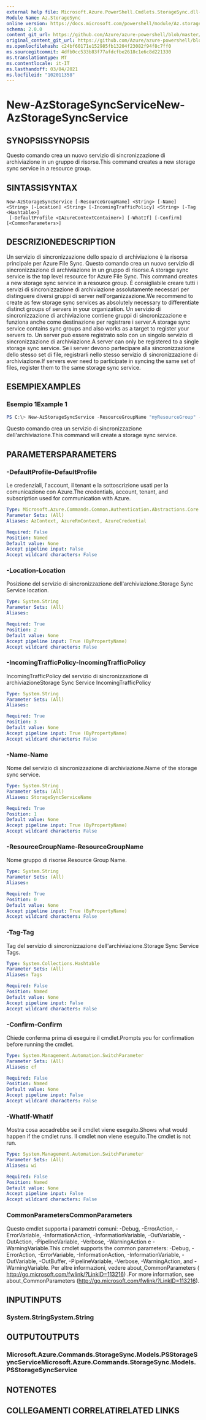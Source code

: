 ```yaml
---
external help file: Microsoft.Azure.PowerShell.Cmdlets.StorageSync.dll-Help.xml
Module Name: Az.StorageSync
online version: https://docs.microsoft.com/powershell/module/Az.storagesync/new-Azstoragesyncservice
schema: 2.0.0
content_git_url: https://github.com/Azure/azure-powershell/blob/master/src/StorageSync/StorageSync/help/New-AzStorageSyncService.md
original_content_git_url: https://github.com/Azure/azure-powershell/blob/master/src/StorageSync/StorageSync/help/New-AzStorageSyncService.md
ms.openlocfilehash: c24bf60171e152985fb13204f23082f94f8c7ff0
ms.sourcegitcommit: 4dfb0cc533b83f77afdcfbe2618c1e6c8d221330
ms.translationtype: MT
ms.contentlocale: it-IT
ms.lasthandoff: 03/04/2021
ms.locfileid: "102011358"
---
```

# <span data-ttu-id="2e40d-101">New-AzStorageSyncService</span><span class="sxs-lookup"><span data-stu-id="2e40d-101">New-AzStorageSyncService</span></span>

## <span data-ttu-id="2e40d-102">SYNOPSIS</span><span class="sxs-lookup"><span data-stu-id="2e40d-102">SYNOPSIS</span></span>
<span data-ttu-id="2e40d-103">Questo comando crea un nuovo servizio di sincronizzazione di archiviazione in un gruppo di risorse.</span><span class="sxs-lookup"><span data-stu-id="2e40d-103">This command creates a new storage sync service in a resource group.</span></span>

## <span data-ttu-id="2e40d-104">SINTASSI</span><span class="sxs-lookup"><span data-stu-id="2e40d-104">SYNTAX</span></span>

```
New-AzStorageSyncService [-ResourceGroupName] <String> [-Name] <String> [-Location] <String> [-IncomingTrafficPolicy] <String> [-Tag <Hashtable>]
 [-DefaultProfile <IAzureContextContainer>] [-WhatIf] [-Confirm] [<CommonParameters>]
```

## <span data-ttu-id="2e40d-105">DESCRIZIONE</span><span class="sxs-lookup"><span data-stu-id="2e40d-105">DESCRIPTION</span></span>
<span data-ttu-id="2e40d-106">Un servizio di sincronizzazione dello spazio di archiviazione è la risorsa principale per Azure File Sync. Questo comando crea un nuovo servizio di sincronizzazione di archiviazione in un gruppo di risorse.</span><span class="sxs-lookup"><span data-stu-id="2e40d-106">A storage sync service is the top level resource for Azure File Sync. This command creates a new storage sync service in a resource group.</span></span> <span data-ttu-id="2e40d-107">È consigliabile creare tutti i servizi di sincronizzazione di archiviazione assolutamente necessari per distinguere diversi gruppi di server nell'organizzazione.</span><span class="sxs-lookup"><span data-stu-id="2e40d-107">We recommend to create as few storage sync services as absolutely necessary to differentiate distinct groups of servers in your organization.</span></span> <span data-ttu-id="2e40d-108">Un servizio di sincronizzazione di archiviazione contiene gruppi di sincronizzazione e funziona anche come destinazione per registrare i server.</span><span class="sxs-lookup"><span data-stu-id="2e40d-108">A storage sync service contains sync groups and also works as a target to register your servers to.</span></span> <span data-ttu-id="2e40d-109">Un server può essere registrato solo con un singolo servizio di sincronizzazione di archiviazione.</span><span class="sxs-lookup"><span data-stu-id="2e40d-109">A server can only be registered to a single storage sync service.</span></span> <span data-ttu-id="2e40d-110">Se i server devono partecipare alla sincronizzazione dello stesso set di file, registrarli nello stesso servizio di sincronizzazione di archiviazione.</span><span class="sxs-lookup"><span data-stu-id="2e40d-110">If servers ever need to participate in syncing the same set of files, register them to the same storage sync service.</span></span>

## <span data-ttu-id="2e40d-111">ESEMPI</span><span class="sxs-lookup"><span data-stu-id="2e40d-111">EXAMPLES</span></span>

### <span data-ttu-id="2e40d-112">Esempio 1</span><span class="sxs-lookup"><span data-stu-id="2e40d-112">Example 1</span></span>
```powershell
PS C:\> New-AzStorageSyncService -ResourceGroupName "myResourceGroup" -Location "myLocation" -StorageSyncServiceName "myStorageSyncServiceName" -IncomingTrafficPolicy "AllowAllTraffic"
```

<span data-ttu-id="2e40d-113">Questo comando crea un servizio di sincronizzazione dell'archiviazione.</span><span class="sxs-lookup"><span data-stu-id="2e40d-113">This command will create a storage sync service.</span></span>

## <span data-ttu-id="2e40d-114">PARAMETERS</span><span class="sxs-lookup"><span data-stu-id="2e40d-114">PARAMETERS</span></span>

### <span data-ttu-id="2e40d-115">-DefaultProfile</span><span class="sxs-lookup"><span data-stu-id="2e40d-115">-DefaultProfile</span></span>
<span data-ttu-id="2e40d-116">Le credenziali, l'account, il tenant e la sottoscrizione usati per la comunicazione con Azure.</span><span class="sxs-lookup"><span data-stu-id="2e40d-116">The credentials, account, tenant, and subscription used for communication with Azure.</span></span>

```yaml
Type: Microsoft.Azure.Commands.Common.Authentication.Abstractions.Core.IAzureContextContainer
Parameter Sets: (All)
Aliases: AzContext, AzureRmContext, AzureCredential

Required: False
Position: Named
Default value: None
Accept pipeline input: False
Accept wildcard characters: False
```

### <span data-ttu-id="2e40d-117">-Location</span><span class="sxs-lookup"><span data-stu-id="2e40d-117">-Location</span></span>
<span data-ttu-id="2e40d-118">Posizione del servizio di sincronizzazione dell'archiviazione.</span><span class="sxs-lookup"><span data-stu-id="2e40d-118">Storage Sync Service location.</span></span>

```yaml
Type: System.String
Parameter Sets: (All)
Aliases:

Required: True
Position: 2
Default value: None
Accept pipeline input: True (ByPropertyName)
Accept wildcard characters: False
```

### <span data-ttu-id="2e40d-119">-IncomingTrafficPolicy</span><span class="sxs-lookup"><span data-stu-id="2e40d-119">-IncomingTrafficPolicy</span></span>
<span data-ttu-id="2e40d-120">IncomingTrafficPolicy del servizio di sincronizzazione di archiviazione</span><span class="sxs-lookup"><span data-stu-id="2e40d-120">Storage Sync Service IncomingTrafficPolicy</span></span>

```yaml
Type: System.String
Parameter Sets: (All)
Aliases:

Required: True
Position: 3
Default value: None
Accept pipeline input: True (ByPropertyName)
Accept wildcard characters: False
```

### <span data-ttu-id="2e40d-121">-Name</span><span class="sxs-lookup"><span data-stu-id="2e40d-121">-Name</span></span>
<span data-ttu-id="2e40d-122">Nome del servizio di sincronizzazione di archiviazione.</span><span class="sxs-lookup"><span data-stu-id="2e40d-122">Name of the storage sync service.</span></span>

```yaml
Type: System.String
Parameter Sets: (All)
Aliases: StorageSyncServiceName

Required: True
Position: 1
Default value: None
Accept pipeline input: True (ByPropertyName)
Accept wildcard characters: False
```

### <span data-ttu-id="2e40d-123">-ResourceGroupName</span><span class="sxs-lookup"><span data-stu-id="2e40d-123">-ResourceGroupName</span></span>
<span data-ttu-id="2e40d-124">Nome gruppo di risorse.</span><span class="sxs-lookup"><span data-stu-id="2e40d-124">Resource Group Name.</span></span>

```yaml
Type: System.String
Parameter Sets: (All)
Aliases:

Required: True
Position: 0
Default value: None
Accept pipeline input: True (ByPropertyName)
Accept wildcard characters: False
```

### <span data-ttu-id="2e40d-125">-Tag</span><span class="sxs-lookup"><span data-stu-id="2e40d-125">-Tag</span></span>
<span data-ttu-id="2e40d-126">Tag del servizio di sincronizzazione dell'archiviazione.</span><span class="sxs-lookup"><span data-stu-id="2e40d-126">Storage Sync Service Tags.</span></span>

```yaml
Type: System.Collections.Hashtable
Parameter Sets: (All)
Aliases: Tags

Required: False
Position: Named
Default value: None
Accept pipeline input: False
Accept wildcard characters: False
```

### <span data-ttu-id="2e40d-127">-Confirm</span><span class="sxs-lookup"><span data-stu-id="2e40d-127">-Confirm</span></span>
<span data-ttu-id="2e40d-128">Chiede conferma prima di eseguire il cmdlet.</span><span class="sxs-lookup"><span data-stu-id="2e40d-128">Prompts you for confirmation before running the cmdlet.</span></span>

```yaml
Type: System.Management.Automation.SwitchParameter
Parameter Sets: (All)
Aliases: cf

Required: False
Position: Named
Default value: None
Accept pipeline input: False
Accept wildcard characters: False
```

### <span data-ttu-id="2e40d-129">-WhatIf</span><span class="sxs-lookup"><span data-stu-id="2e40d-129">-WhatIf</span></span>
<span data-ttu-id="2e40d-130">Mostra cosa accadrebbe se il cmdlet viene eseguito.</span><span class="sxs-lookup"><span data-stu-id="2e40d-130">Shows what would happen if the cmdlet runs.</span></span> <span data-ttu-id="2e40d-131">Il cmdlet non viene eseguito.</span><span class="sxs-lookup"><span data-stu-id="2e40d-131">The cmdlet is not run.</span></span>

```yaml
Type: System.Management.Automation.SwitchParameter
Parameter Sets: (All)
Aliases: wi

Required: False
Position: Named
Default value: None
Accept pipeline input: False
Accept wildcard characters: False
```

### <span data-ttu-id="2e40d-132">CommonParameters</span><span class="sxs-lookup"><span data-stu-id="2e40d-132">CommonParameters</span></span>
<span data-ttu-id="2e40d-133">Questo cmdlet supporta i parametri comuni: -Debug, -ErrorAction, -ErrorVariable, -InformationAction, -InformationVariable, -OutVariable, -OutAction, -PipelineVariable, -Verbose, -WarningAction e -WarningVariable.</span><span class="sxs-lookup"><span data-stu-id="2e40d-133">This cmdlet supports the common parameters: -Debug, -ErrorAction, -ErrorVariable, -InformationAction, -InformationVariable, -OutVariable, -OutBuffer, -PipelineVariable, -Verbose, -WarningAction, and -WarningVariable.</span></span> <span data-ttu-id="2e40d-134">Per altre informazioni, vedere about_CommonParameters ( http://go.microsoft.com/fwlink/?LinkID=113216) .</span><span class="sxs-lookup"><span data-stu-id="2e40d-134">For more information, see about_CommonParameters (http://go.microsoft.com/fwlink/?LinkID=113216).</span></span>

## <span data-ttu-id="2e40d-135">INPUT</span><span class="sxs-lookup"><span data-stu-id="2e40d-135">INPUTS</span></span>

### <span data-ttu-id="2e40d-136">System.String</span><span class="sxs-lookup"><span data-stu-id="2e40d-136">System.String</span></span>

## <span data-ttu-id="2e40d-137">OUTPUT</span><span class="sxs-lookup"><span data-stu-id="2e40d-137">OUTPUTS</span></span>

### <span data-ttu-id="2e40d-138">Microsoft.Azure.Commands.StorageSync.Models.PSStorageSyncService</span><span class="sxs-lookup"><span data-stu-id="2e40d-138">Microsoft.Azure.Commands.StorageSync.Models.PSStorageSyncService</span></span>

## <span data-ttu-id="2e40d-139">NOTE</span><span class="sxs-lookup"><span data-stu-id="2e40d-139">NOTES</span></span>

## <span data-ttu-id="2e40d-140">COLLEGAMENTI CORRELATI</span><span class="sxs-lookup"><span data-stu-id="2e40d-140">RELATED LINKS</span></span>

